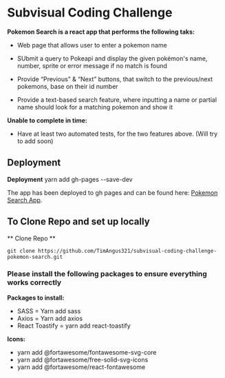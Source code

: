 # Subvisual Coding Challenge

**Pokemon Search is a react app that performs the following taks:**

- Web page that allows user to enter a pokemon name

- SUbmit a query to Pokeapi and display the given pokémon's name, number, sprite or error message if no match is found

- Provide “Previous” & “Next” buttons, that switch to the previous/next pokemons, base on their id number

- Provide a text-based search feature, where inputting a name or partial name should look for a matching pokemon and show it

**Unable to complete in time:**

- Have at least two automated tests, for the two features above. (Will try to add soon)

## Deployment

**Deployment**
yarn add gh-pages --save-dev

The app has been deployed to gh pages and can be found here: [Pokemon Search App](https://timangus321.github.io/subvisual-coding-challenge-pokemon-search/).

## To Clone Repo and set up locally

** Clone Repo **

```
git clone https://github.com/TimAngus321/subvisual-coding-challenge-pokemon-search.git
```

### Please install the following packages to ensure everything works correctly

**Packages to install:**
- SASS = Yarn add sass
- Axios = Yarn add axios
- React Toastify = yarn add react-toastify

**Icons:**
- yarn add @fortawesome/fontawesome-svg-core
- yarn add @fortawesome/free-solid-svg-icons
- yarn add @fortawesome/react-fontawesome
